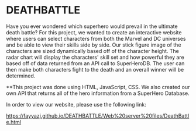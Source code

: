# DEATHBATTLE
Have you ever wondered which superhero would prevail in the ultimate death battle? For this project, we wanted to create an interactive website where users can select characters from both the Marvel and DC universes and be able to view their skills side by side. Our stick figure image of the characters are sized dynamically based off of the character height. The radar chart will display the characters' skill set and how powerful they are based off of data returned from an API call to SuperHeroDB. The user can then make both characters fight to the death and an overall winner will be determined.

**This project was done using HTML, JavaScript, CSS. We also created our own API that returns all of the hero information from a SuperHero Database.

In order to view our website, please use the following link:

https://fayyazj.github.io/DEATHBATTLE/Web%20server%20files/DeathBattle.html
